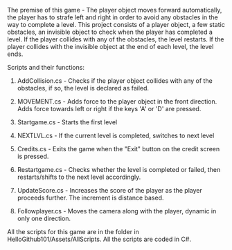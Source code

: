 The premise of this game - The player object moves forward automatically, the player has to strafe left and right in order to avoid  any obstacles in the way to complete a level.
This project consists of a player object, a few static obstacles, an invisible object to check when the player has completed a level. If the player collides with any of the obstacles, the level restarts. If the player collides with the invisible object at the end of each level, the level ends.

Scripts and their functions:

1. AddCollision.cs - Checks if the player object collides with any of the obstacles, if so, the level is declared as failed.

2. MOVEMENT.cs - Adds force to the player object in the front direction. Adds force towards left or right if the keys 'A' or 'D' are pressed.

3. Startgame.cs - Starts the first level

4. NEXTLVL.cs - If the current level is completed, switches to next level

5. Credits.cs - Exits the game when the "Exit" button on the credit screen is pressed.

6. Restartgame.cs - Checks whether the level is completed or failed, then restarts/shifts to the next level accordingly.

7. UpdateScore.cs - Increases the score of the player as the player proceeds further. The increment is distance based.

8. Followplayer.cs - Moves the camera along with the player, dynamic in only one direction.

All the scripts for this game are in the folder in HelloGithub101/Assets/AllScripts.
All the scripts are coded in C#.
